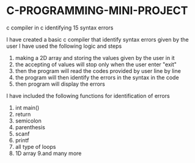 # C-PROGRAMMING-MINI-PROJECT

c compiler in c identifying 15 syntax errors
   
I have created a basic c compiler that identify syntax errors given by the user 
I have used the following logic and steps
1. making a 2D array and storing the values given by the user in it
2. the accepting of values will stop only when the user enter "exit"
3. then the program will read the codes provided by user line by line
4. the program will then identify the errors in the syntax in the code
5. then program will display the errors
   
I have included the following functions for identification of errors
1. int main()
2. return
3. semicolon
4. parenthesis
5. scanf
6. printf
7. all type of loops
8. 1D array
9.and many more 


